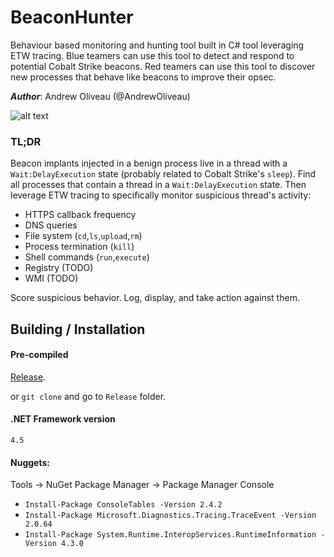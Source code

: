 # BeaconHunter

Behaviour based monitoring and hunting tool built in C# tool leveraging ETW tracing. Blue teamers can use this tool to detect and respond to potential Cobalt Strike beacons. Red teamers can use this tool to discover new processes that behave like beacons to improve their opsec.

***Author***: Andrew Oliveau (@AndrewOliveau)

![alt text](https://github.com/aholdeno/BeaconHunter/blob/main/screenshots/beacon_network_score.PNG)

### TL;DR
Beacon implants injected in a benign process live in a thread with a `Wait:DelayExecution` state (probably related to Cobalt Strike's `sleep`). Find all processes that contain a thread in a `Wait:DelayExecution` state. Then leverage ETW tracing to specifically monitor suspicious thread's activity:

  - HTTPS callback frequency
  - DNS queries
  - File system (`cd`,`ls`,`upload`,`rm`)
  - Process termination (`kill`)
  - Shell commands (`run`,`execute`)
  - Registry (TODO)
  - WMI (TODO)

Score suspicious behavior. Log, display, and take action against them.
  
## Building / Installation

#### Pre-compiled 
<a href="https://github.com/aholdeno/BeaconHunter/releases">Release</a>.

or `git clone` and go to `Release` folder.

#### .NET Framework version 

`4.5`

#### Nuggets:

Tools -> NuGet Package Manager -> Package Manager Console

* `Install-Package ConsoleTables -Version 2.4.2`
* `Install-Package Microsoft.Diagnostics.Tracing.TraceEvent -Version 2.0.64`
* `Install-Package System.Runtime.InteropServices.RuntimeInformation -Version 4.3.0`

